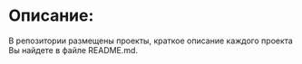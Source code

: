 # Описание:
В репозитории размещены проекты, краткое описание каждого проекта Вы найдете в файле README.md.
